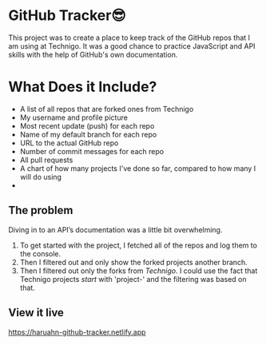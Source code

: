 # GitHub Tracker😎
This project was to create a place to keep track of the GitHub repos that I am using at Technigo. It was a good chance to practice JavaScript and API skills with the help of GitHub's own documentation.

# What Does it Include?
- A list of all repos that are forked ones from Technigo
- My username and profile picture
- Most recent update (push) for each repo
- Name of my  default branch for each repo
- URL to the actual GitHub repo
- Number of commit messages for each repo
- All pull requests
- A chart of how many projects I've done so far, compared to how many I will do using 
- 
## The problem
Diving in to an API’s documentation was a little bit overwhelming. 
1. To get started with the project, I fetched all of the repos and log them to the console.
2. Then I filtered out and only show the forked projects another branch.
3. Then I filtered out only the forks from *Technigo*. I could use the fact that Technigo projects *start* with 'project-' and the filtering was based on that.

## View it live

https://haruahn-github-tracker.netlify.app
